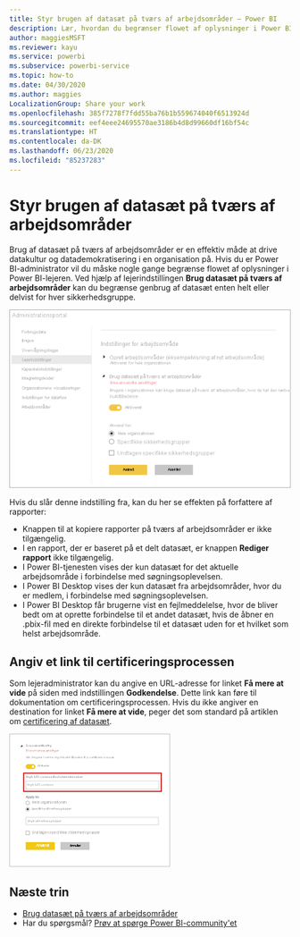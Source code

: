 ```yaml
---
title: Styr brugen af datasæt på tværs af arbejdsområder – Power BI
description: Lær, hvordan du begrænser flowet af oplysninger i Power BI-lejeren.
author: maggiesMSFT
ms.reviewer: kayu
ms.service: powerbi
ms.subservice: powerbi-service
ms.topic: how-to
ms.date: 04/30/2020
ms.author: maggies
LocalizationGroup: Share your work
ms.openlocfilehash: 385f7278f7fdd55ba76b1b559674040f6513924d
ms.sourcegitcommit: eef4eee24695570ae3186b4d8d99660df16bf54c
ms.translationtype: HT
ms.contentlocale: da-DK
ms.lasthandoff: 06/23/2020
ms.locfileid: "85237283"
---
```

# <a name="control-the-use-of-datasets-across-workspaces"></a>Styr brugen af datasæt på tværs af arbejdsområder

Brug af datasæt på tværs af arbejdsområder er en effektiv måde at drive datakultur og datademokratisering i en organisation på. Hvis du er Power BI-administrator vil du måske nogle gange begrænse flowet af oplysninger i Power BI-lejeren. Ved hjælp af lejerindstillingen **Brug datasæt på tværs af arbejdsområder** kan du begrænse genbrug af datasæt enten helt eller delvist for hver sikkerhedsgruppe.

![Indstillinger for arbejdsområde for Power BI-administrator](media/service-datasets-admin-across-workspaces/power-bi-admin-workspace-settings.png)

Hvis du slår denne indstilling fra, kan du her se effekten på forfattere af rapporter:

- Knappen til at kopiere rapporter på tværs af arbejdsområder er ikke tilgængelig. 
- I en rapport, der er baseret på et delt datasæt, er knappen **Rediger rapport** ikke tilgængelig.
- I Power BI-tjenesten vises der kun datasæt for det aktuelle arbejdsområde i forbindelse med søgningsoplevelsen.
- I Power BI Desktop vises der kun datasæt fra arbejdsområder, hvor du er medlem, i forbindelse med søgningsoplevelsen.
- I Power BI Desktop får brugerne vist en fejlmeddelelse, hvor de bliver bedt om at oprette forbindelse til et andet datasæt, hvis de åbner en .pbix-fil med en direkte forbindelse til et datasæt uden for et hvilket som helst arbejdsområde.

## <a name="provide-a-link-for-the-certification-process"></a>Angiv et link til certificeringsprocessen

Som lejeradministrator kan du angive en URL-adresse for linket **Få mere at vide** på siden med indstillingen **Godkendelse**.  Dette link kan føre til dokumentation om certificeringsprocessen. Hvis du ikke angiver en destination for linket **Få mere at vide**, peger det som standard på artiklen om [certificering af datasæt](service-datasets-certify.md).

![Få mere at vide om certificering af datasæt](media/service-datasets-certify-promote/power-bi-dataset-learn-more-certification.png)

## <a name="next-steps"></a>Næste trin

- [Brug datasæt på tværs af arbejdsområder](service-datasets-across-workspaces.md)
- Har du spørgsmål? [Prøv at spørge Power BI-community'et](https://community.powerbi.com/)
